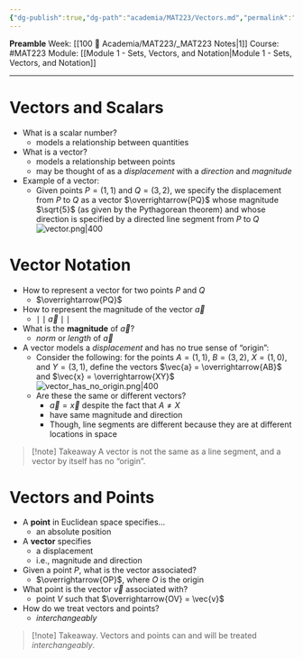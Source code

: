 ```yaml
---
{"dg-publish":true,"dg-path":"academia/MAT223/Vectors.md","permalink":"/academia/mat-223/vectors/","created":"2024-01-10T01:21:23.481-05:00","updated":"2024-01-15T16:21:12.374-05:00"}
---
```


**Preamble**
Week: [[100 📒 Academia/MAT223/_MAT223 Notes\|1]]
Course: #MAT223
Module: [[Module 1 - Sets, Vectors, and Notation\|Module 1 - Sets, Vectors, and Notation]]

---
# Vectors and Scalars
- What is a scalar number?
	- models a relationship between quantities
- What is a vector?
	- models a relationship between points
	- may be thought of as a *displacement* with a *direction* and *magnitude*
- Example of a vector:
	- Given points $P = (1, 1)$ and $Q = (3, 2)$, we specify the displacement from $P$ to $Q$ as a vector $\overrightarrow{PQ}$ whose magnitude $\sqrt{5}$ (as given by the Pythagorean theorem) and whose direction is specified by a directed line segment from $P$ to $Q$
	  ![vector.png|400](/img/user/Files/MAT223/vector.png)
# Vector Notation
- How to represent a vector for two points $P$ and $Q$
	- $\overrightarrow{PQ}$
- How to represent the magnitude of the vector $\vec{a}$
	- $\mid\mid \vec{a} \mid\mid$
- What is the **magnitude** of $\vec{a}$?
	- *norm* or *length* of $\vec{a}$
- A vector models a *displacement* and has no true sense of “origin”:
	- Consider the following: for the points $A = (1,1)$, $B = (3,2)$, $X = (1,0)$, and $Y = (3,1)$, define the vectors $\vec{a} = \overrightarrow{AB}$ and $\vec{x} = \overrightarrow{XY}$
	  ![vector_has_no_origin.png|400](/img/user/Files/MAT223/vector_has_no_origin.png)
	- Are these the same or different vectors?
		- $\vec{a} = \vec{x}$ despite the fact that $A \neq X$
		- have same magnitude and direction
		- Though, line segments are different because they are at different locations in space

> [!note] Takeaway
> A vector is not the same as a line segment, and a vector by itself has no “origin”.


# Vectors and Points
- A **point** in Euclidean space specifies…
	- an absolute position
- A **vector** specifies
	- a displacement
	- i.e., magnitude and direction
- Given a point $P$, what is the vector associated?
	- $\overrightarrow{OP}$, where $O$ is the origin
- What point is the vector $\vec{v}$ associated with?
	- point $V$ such that $\overrightarrow{OV} = \vec{v}$
- How do we treat vectors and points?
	- *interchangeably*

> [!note] Takeaway.
> Vectors and points can and will be treated *interchangeably*.